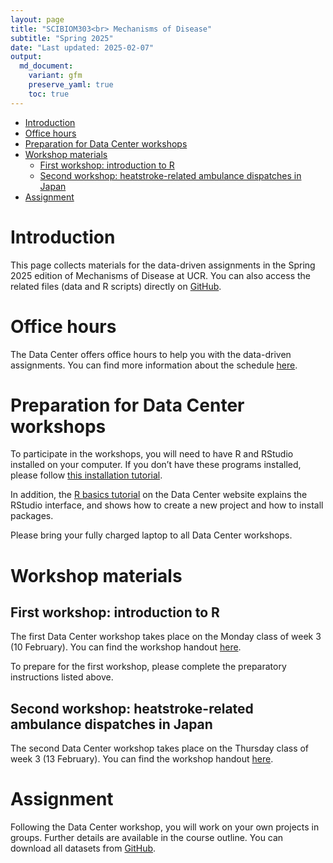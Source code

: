 ```yaml
---
layout: page
title: "SCIBIOM303<br> Mechanisms of Disease"
subtitle: "Spring 2025"
date: "Last updated: 2025-02-07"
output:
  md_document:
    variant: gfm
    preserve_yaml: true
    toc: true
---
```


- [Introduction](#introduction)
- [Office hours](#office-hours)
- [Preparation for Data Center
  workshops](#preparation-for-data-center-workshops)
- [Workshop materials](#workshop-materials)
  - [First workshop: introduction to
    R](#first-workshop-introduction-to-r)
  - [Second workshop: heatstroke-related ambulance dispatches in
    Japan](#second-workshop-heatstroke-related-ambulance-dispatches-in-japan)
- [Assignment](#assignment)

# Introduction

This page collects materials for the data-driven assignments in the
Spring 2025 edition of Mechanisms of Disease at UCR. You can also access
the related files (data and R scripts) directly on
[GitHub](https://github.com/ucrdatacenter/projects/tree/main/SCIBIOM303/2025h1).

# Office hours

The Data Center offers office hours to help you with the data-driven
assignments. You can find more information about the schedule
[here](../../contact).

# Preparation for Data Center workshops

To participate in the workshops, you will need to have R and RStudio
installed on your computer. If you don’t have these programs installed,
please follow [this installation tutorial](../../tutorials/r_install).

In addition, the [R basics tutorial](../../../tutorials/r_basics) on the
Data Center website explains the RStudio interface, and shows how to
create a new project and how to install packages.

Please bring your fully charged laptop to all Data Center workshops.

# Workshop materials

## First workshop: introduction to R

The first Data Center workshop takes place on the Monday class of week 3
(10 February). You can find the workshop handout [here](workshop1).

To prepare for the first workshop, please complete the preparatory
instructions listed above.

## Second workshop: heatstroke-related ambulance dispatches in Japan

The second Data Center workshop takes place on the Thursday class of
week 3 (13 February). You can find the workshop handout
[here](workshop2).

# Assignment

Following the Data Center workshop, you will work on your own projects
in groups. Further details are available in the course outline. You can
download all datasets from
[GitHub](https://github.com/ucrdatacenter/projects/tree/main/SCIBIOM303/2025h1/data).
